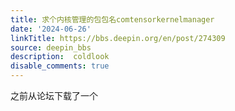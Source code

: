 ```yaml
---
title: 求个内核管理的包包名comtensorkernelmanager
date: '2024-06-26'
linkTitle: https://bbs.deepin.org/en/post/274309
source: deepin_bbs
description:  coldlook 
disable_comments: true
---
```

之前从论坛下载了一个

